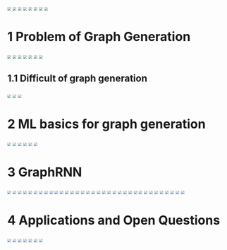 <img src="../image/10-Deep-Generative-Models-for-Graphs_页面_01.jpg" style="zoom:50%"/>

<img src="../image/10-Deep-Generative-Models-for-Graphs_页面_02.jpg" style="zoom:50%"/>

<img src="../image/10-Deep-Generative-Models-for-Graphs_页面_03.jpg" style="zoom:50%"/>

<img src="../image/10-Deep-Generative-Models-for-Graphs_页面_04.jpg" style="zoom:50%"/>

<img src="../image/10-Deep-Generative-Models-for-Graphs_页面_05.jpg" style="zoom:50%"/>

<img src="../image/10-Deep-Generative-Models-for-Graphs_页面_06.jpg" style="zoom:50%"/>

<img src="../image/10-Deep-Generative-Models-for-Graphs_页面_07.jpg" style="zoom:50%"/>

<img src="../image/10-Deep-Generative-Models-for-Graphs_页面_08.jpg" style="zoom:50%"/>


# 1 Problem of Graph Generation

<img src="../image/10-Deep-Generative-Models-for-Graphs_页面_11.jpg" style="zoom:50%"/>

<img src="../image/10-Deep-Generative-Models-for-Graphs_页面_12.jpg" style="zoom:50%"/>

<img src="../image/10-Deep-Generative-Models-for-Graphs_页面_13.jpg" style="zoom:50%"/>

<img src="../image/10-Deep-Generative-Models-for-Graphs_页面_14.jpg" style="zoom:50%"/>

<img src="../image/10-Deep-Generative-Models-for-Graphs_页面_15.jpg" style="zoom:50%"/>

<img src="../image/10-Deep-Generative-Models-for-Graphs_页面_16.jpg" style="zoom:50%"/>

<img src="../image/10-Deep-Generative-Models-for-Graphs_页面_17.jpg" style="zoom:50%"/>

## 1.1 Difficult of graph generation

<img src="../image/10-Deep-Generative-Models-for-Graphs_页面_18.jpg" style="zoom:50%"/>


<img src="../image/10-Deep-Generative-Models-for-Graphs_页面_19.jpg" style="zoom:50%"/>



<img src="../image/10-Deep-Generative-Models-for-Graphs_页面_20.jpg" style="zoom:50%"/>

# 2 ML basics for graph generation

<img src="../image/10-Deep-Generative-Models-for-Graphs_页面_23.jpg" style="zoom:50%"/>

<img src="../image/10-Deep-Generative-Models-for-Graphs_页面_24.jpg" style="zoom:50%"/>

<img src="../image/10-Deep-Generative-Models-for-Graphs_页面_25.jpg" style="zoom:50%"/>

<img src="../image/10-Deep-Generative-Models-for-Graphs_页面_26.jpg" style="zoom:50%"/>

<img src="../image/10-Deep-Generative-Models-for-Graphs_页面_27.jpg" style="zoom:50%"/>

<img src="../image/10-Deep-Generative-Models-for-Graphs_页面_28.jpg" style="zoom:50%"/>


# 3 GraphRNN

<img src="../image/10-Deep-Generative-Models-for-Graphs_页面_31.jpg" style="zoom:50%"/>



<img src="../image/10-Deep-Generative-Models-for-Graphs_页面_32.jpg" style="zoom:50%"/>

<img src="../image/10-Deep-Generative-Models-for-Graphs_页面_33.jpg" style="zoom:50%"/>

<img src="../image/10-Deep-Generative-Models-for-Graphs_页面_34.jpg" style="zoom:50%"/>

<img src="../image/10-Deep-Generative-Models-for-Graphs_页面_35.jpg" style="zoom:50%"/>

<img src="../image/10-Deep-Generative-Models-for-Graphs_页面_36.jpg" style="zoom:50%"/>

<img src="../image/10-Deep-Generative-Models-for-Graphs_页面_37.jpg" style="zoom:50%"/>

<img src="../image/10-Deep-Generative-Models-for-Graphs_页面_38.jpg" style="zoom:50%"/>

<img src="../image/10-Deep-Generative-Models-for-Graphs_页面_39.jpg" style="zoom:50%"/>

<img src="../image/10-Deep-Generative-Models-for-Graphs_页面_40.jpg" style="zoom:50%"/>

<img src="../image/10-Deep-Generative-Models-for-Graphs_页面_41.jpg" style="zoom:50%"/>

<img src="../image/10-Deep-Generative-Models-for-Graphs_页面_42.jpg" style="zoom:50%"/>

<img src="../image/10-Deep-Generative-Models-for-Graphs_页面_43.jpg" style="zoom:50%"/>

<img src="../image/10-Deep-Generative-Models-for-Graphs_页面_44.jpg" style="zoom:50%"/>

<img src="../image/10-Deep-Generative-Models-for-Graphs_页面_45.jpg" style="zoom:50%"/>

<img src="../image/10-Deep-Generative-Models-for-Graphs_页面_46.jpg" style="zoom:50%"/>

<img src="../image/10-Deep-Generative-Models-for-Graphs_页面_47.jpg" style="zoom:50%"/>

<img src="../image/10-Deep-Generative-Models-for-Graphs_页面_48.jpg" style="zoom:50%"/>

<img src="../image/10-Deep-Generative-Models-for-Graphs_页面_49.jpg" style="zoom:50%"/>

<img src="../image/10-Deep-Generative-Models-for-Graphs_页面_50.jpg" style="zoom:50%"/>

<img src="../image/10-Deep-Generative-Models-for-Graphs_页面_51.jpg" style="zoom:50%"/>

<img src="../image/10-Deep-Generative-Models-for-Graphs_页面_52.jpg" style="zoom:50%"/>

<img src="../image/10-Deep-Generative-Models-for-Graphs_页面_53.jpg" style="zoom:50%"/>

<img src="../image/10-Deep-Generative-Models-for-Graphs_页面_54.jpg" style="zoom:50%"/>

<img src="../image/10-Deep-Generative-Models-for-Graphs_页面_55.jpg" style="zoom:50%"/>

<img src="../image/10-Deep-Generative-Models-for-Graphs_页面_56.jpg" style="zoom:50%"/>

<img src="../image/10-Deep-Generative-Models-for-Graphs_页面_57.jpg" style="zoom:50%"/>

<img src="../image/10-Deep-Generative-Models-for-Graphs_页面_58.jpg" style="zoom:50%"/>

<img src="../image/10-Deep-Generative-Models-for-Graphs_页面_59.jpg" style="zoom:50%"/>

<img src="../image/10-Deep-Generative-Models-for-Graphs_页面_60.jpg" style="zoom:50%"/>

<img src="../image/10-Deep-Generative-Models-for-Graphs_页面_61.jpg" style="zoom:50%"/>

<img src="../image/10-Deep-Generative-Models-for-Graphs_页面_62.jpg" style="zoom:50%"/>

<img src="../image/10-Deep-Generative-Models-for-Graphs_页面_63.jpg" style="zoom:50%"/>

<img src="../image/10-Deep-Generative-Models-for-Graphs_页面_64.jpg" style="zoom:50%"/>


# 4 Applications and Open Questions

<img src="../image/10-Deep-Generative-Models-for-Graphs_页面_66.jpg" style="zoom:50%"/>



<img src="../image/10-Deep-Generative-Models-for-Graphs_页面_67.jpg" style="zoom:50%"/>

<img src="../image/10-Deep-Generative-Models-for-Graphs_页面_68.jpg" style="zoom:50%"/>

<img src="../image/10-Deep-Generative-Models-for-Graphs_页面_69.jpg" style="zoom:50%"/>

<img src="../image/10-Deep-Generative-Models-for-Graphs_页面_70.jpg" style="zoom:50%"/>

<img src="../image/10-Deep-Generative-Models-for-Graphs_页面_71.jpg" style="zoom:50%"/>

<img src="../image/10-Deep-Generative-Models-for-Graphs_页面_72.jpg" style="zoom:50%"/>

